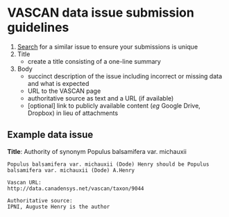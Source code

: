 # VASCAN data issue submission guidelines

1. [Search](https://github.com/Canadensys/vascan-data/issues) for a similar issue to ensure your submissions is unique
1. Title
    - create a title consisting of a one-line summary
1. Body
    - succinct description of the issue including incorrect or missing data and what is expected
    - URL to the VASCAN page
    - authoritative source as text and a URL (if available)
    - [optional] link to publicly available content (*eg* Google Drive, Dropbox) in lieu of attachments

## Example data issue
**Title**: Authority of synonym Populus balsamifera var. michauxii
```
Populus balsamifera var. michauxii (Dode) Henry should be Populus balsamifera var. michauxii (Dode) A.Henry

Vascan URL:
http://data.canadensys.net/vascan/taxon/9044

Authoritative source:
IPNI, Auguste Henry is the author
```
